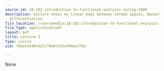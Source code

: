 ```yaml
---
course_id: 18-102-introduction-to-functional-analysis-spring-2009
description: Lecture notes on linear maps between normed spaces, Banach spaces, and
  differentiation.
file_location: /coursemedia/18-102-introduction-to-functional-analysis-spring-2009/f6bafe548c6a7c70e8c415af04ea370e_MIT18_102s09_lec02.pdf
file_type: application/pdf
layout: pdf
title: Lecture 2
type: course
uid: f6bafe548c6a7c70e8c415af04ea370e

---
```

None